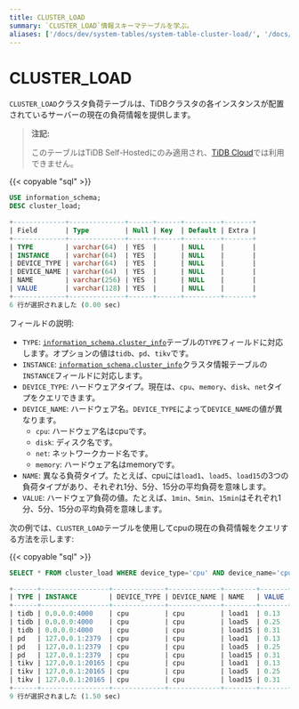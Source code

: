 ```yaml
---
title: CLUSTER_LOAD
summary: `CLUSTER_LOAD`情報スキーマテーブルを学ぶ。
aliases: ['/docs/dev/system-tables/system-table-cluster-load/', '/docs/dev/reference/system-databases/cluster-load/', '/tidb/dev/system-table-cluster-load/']
---
```


# CLUSTER_LOAD

`CLUSTER_LOAD`クラスタ負荷テーブルは、TiDBクラスタの各インスタンスが配置されているサーバーの現在の負荷情報を提供します。

> **注記:**
>
> このテーブルはTiDB Self-Hostedにのみ適用され、[TiDB Cloud](https://docs.pingcap.com/tidbcloud/)では利用できません。

{{< copyable "sql" >}}

```sql
USE information_schema;
DESC cluster_load;
```

```sql
+-------------+--------------+------+------+---------+-------+
| Field       | Type         | Null | Key  | Default | Extra |
+-------------+--------------+------+------+---------+-------+
| TYPE        | varchar(64)  | YES  |      | NULL    |       |
| INSTANCE    | varchar(64)  | YES  |      | NULL    |       |
| DEVICE_TYPE | varchar(64)  | YES  |      | NULL    |       |
| DEVICE_NAME | varchar(64)  | YES  |      | NULL    |       |
| NAME        | varchar(256) | YES  |      | NULL    |       |
| VALUE       | varchar(128) | YES  |      | NULL    |       |
+-------------+--------------+------+------+---------+-------+
6 行が選択されました (0.00 sec)
```

フィールドの説明:

* `TYPE`: [`information_schema.cluster_info`](/information-schema/information-schema-cluster-info.md)テーブルの`TYPE`フィールドに対応します。オプションの値は`tidb`、`pd`、`tikv`です。
* `INSTANCE`: [`information_schema.cluster_info`](/information-schema/information-schema-cluster-info.md)クラスタ情報テーブルの`INSTANCE`フィールドに対応します。
* `DEVICE_TYPE`: ハードウェアタイプ。現在は、`cpu`、`memory`、`disk`、`net`タイプをクエリできます。
* `DEVICE_NAME`: ハードウェア名。`DEVICE_TYPE`によって`DEVICE_NAME`の値が異なります。
    * `cpu`: ハードウェア名はcpuです。
    * `disk`: ディスク名です。
    * `net`: ネットワークカード名です。
    * `memory`: ハードウェア名はmemoryです。
* `NAME`: 異なる負荷タイプ。たとえば、cpuには`load1`、`load5`、`load15`の3つの負荷タイプがあり、それぞれ1分、5分、15分の平均負荷を意味します。
* `VALUE`: ハードウェア負荷の値。たとえば、`1min`、`5min`、`15min`はそれぞれ1分、5分、15分の平均負荷を意味します。

次の例では、`CLUSTER_LOAD`テーブルを使用してcpuの現在の負荷情報をクエリする方法を示します:

{{< copyable "sql" >}}

```sql
SELECT * FROM cluster_load WHERE device_type='cpu' AND device_name='cpu';
```

```sql
+------+-----------------+-------------+-------------+--------+-------+
| TYPE | INSTANCE        | DEVICE_TYPE | DEVICE_NAME | NAME   | VALUE |
+------+-----------------+-------------+-------------+--------+-------+
| tidb | 0.0.0.0:4000    | cpu         | cpu         | load1  | 0.13  |
| tidb | 0.0.0.0:4000    | cpu         | cpu         | load5  | 0.25  |
| tidb | 0.0.0.0:4000    | cpu         | cpu         | load15 | 0.31  |
| pd   | 127.0.0.1:2379  | cpu         | cpu         | load1  | 0.13  |
| pd   | 127.0.0.1:2379  | cpu         | cpu         | load5  | 0.25  |
| pd   | 127.0.0.1:2379  | cpu         | cpu         | load15 | 0.31  |
| tikv | 127.0.0.1:20165 | cpu         | cpu         | load1  | 0.13  |
| tikv | 127.0.0.1:20165 | cpu         | cpu         | load5  | 0.25  |
| tikv | 127.0.0.1:20165 | cpu         | cpu         | load15 | 0.31  |
+------+-----------------+-------------+-------------+--------+-------+
9 行が選択されました (1.50 sec)
```